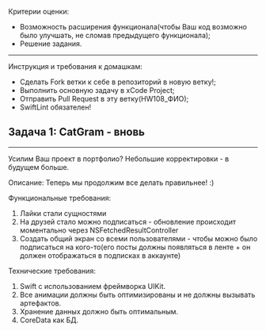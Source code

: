 Критерии оценки:

- Возможность расширения функционала(чтобы Ваш код возможно было улучшать, не сломав предыдущего функционала);
- Решение задания.

---
Инструкция и требования к домашкам:

- Сделать Fork ветки к себе в репозиторий в новую ветку!;
- Выполнить основную задачу в xCode Project;
- Отправить Pull Request в эту ветку(HW108_ФИО);
- SwiftLint обязателен!


**Задача 1: CatGram - вновь**
-
___
Усилим Ваш проект в портфолио? Небольшие корректировки - в будущем больше.


Описание: Теперь мы продолжим все делать правильнее! :)


Функциональные требования:
1. Лайки стали сущностями
2. На друзей стало можно подписаться - обновление происходит моментально через NSFetchedResultController
3. Создать общий экран со всеми пользователями - чтобы можно было подписаться на кого-то(его посты должны появляться в ленте + он должен отображаться в подписках в аккаунте)



Технические требования:
1. Swift с использованием фреймворка UIKit.
2. Все анимации должны быть оптимизированы и не должны вызывать артефактов.
3. Хранение данных должно быть оптимальным.
4. CoreData как БД.
